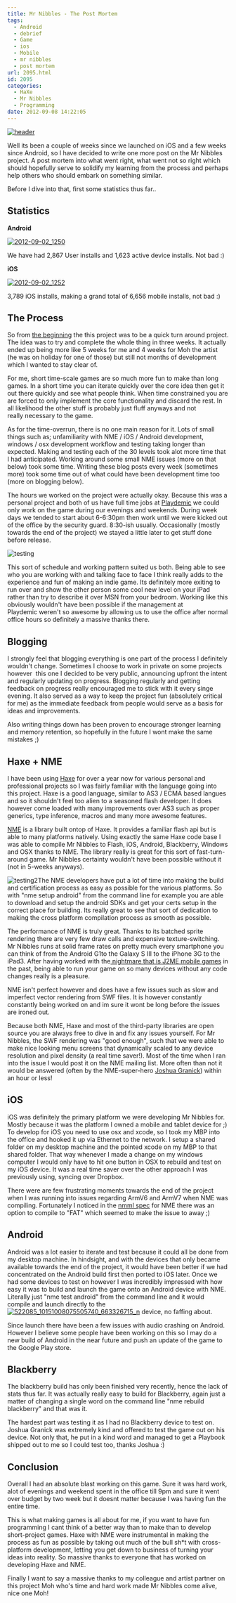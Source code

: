 ```yaml
---
title: Mr Nibbles - The Post Mortem
tags:
  - Android
  - debrief
  - Game
  - ios
  - Mobile
  - mr nibbles
  - post mortem
url: 2095.html
id: 2095
categories:
  - HaXe
  - Mr Nibbles
  - Programming
date: 2012-09-08 14:22:05
---
```


[![](https://mikecann.co.uk/wp-content/uploads/2012/09/header.jpg "header")](https://mikecann.co.uk/wp-content/uploads/2012/09/header.jpg)

Well its been a couple of weeks since we launched on iOS and a few weeks since Android, so I have decided to write one more post on the Mr Nibbles project. A post mortem into what went right, what went not so right which should hopefully serve to solidify my learning from the process and perhaps help others who should embark on something similar.

<!-- more -->

Before I dive into that, first some statistics thus far..

## Statistics

**Android**

[![](https://mikecann.co.uk/wp-content/uploads/2012/09/2012-09-02_1250.png "2012-09-02_1250")](https://mikecann.co.uk/wp-content/uploads/2012/09/2012-09-02_1250.png)

We have had 2,867 User installs and 1,623 active device installs. Not bad :)

**iOS**

[![](https://mikecann.co.uk/wp-content/uploads/2012/09/2012-09-02_1252.png "2012-09-02_1252")](https://mikecann.co.uk/wp-content/uploads/2012/09/2012-09-02_1252.png)

3,789 iOS installs, making a grand total of 6,656 mobile installs, not bad :)

## The Process

So from [the beginning](https://mikecann.co.uk/personal-projects/lets-make-a-mobile-game-in-3-weeks-with-haxe-nme/) the this project was to be a quick turn around project. The idea was to try and complete the whole thing in three weeks. It actually ended up being more like 5 weeks for me and 4 weeks for Moh the artist (he was on holiday for one of those) but still not months of development which I wanted to stay clear of.

For me, short time-scale games are so much more fun to make than long games. In a short time you can iterate quickly over the core idea then get it out there quickly and see what people think. When time constrained you are are forced to only implement the core functionality and discard the rest. In all likelihood the other stuff is probably just fluff anyways and not really necessary to the game.

As for the time-overrun, there is no one main reason for it. Lots of small things such as; unfamiliarity with NME / iOS / Android development, windows / osx development workflow and testing taking longer than expected. Making and testing each of the 30 levels took alot more time that I had anticipated. Working around some small NME issues (more on that below) took some time. Writing these blog posts every week (sometimes more) took some time out of what could have been development time too (more on blogging below).

The hours we worked on the project were actually okay. Because this was a personal project and both of us have full time jobs at [Playdemic](https://www.playdemic.com/) we could only work on the game during our evenings and weekends. During week days we tended to start about 6-6:30pm then work until we were kicked out of the office by the security guard. 8:30-ish usually. Occasionally (mostly towards the end of the project) we stayed a little later to get stuff done before release.

![](https://mikecann.co.uk/wp-content/uploads/2012/09/testing.jpg "testing")

This sort of schedule and working pattern suited us both. Being able to see who you are working with and talking face to face I think really adds to the experience and fun of making an indie game. Its definitely more exiting to run over and show the other person some cool new level on your iPad rather than try to describe it over MSN from your bedroom. Working like this obviously wouldn't have been possible if the management at Playdemic weren't so awesome by allowing us to use the office after normal office hours so definitely a massive thanks there.

## Blogging

I strongly feel that blogging everything is one part of the process I definitely wouldn't change. Sometimes I choose to work in private on some projects however  this one I decided to be very public, announcing upfront the intent and regularly updating on progress. Blogging regularly and getting feedback on progress really encouraged me to stick with it every singe evening. It also served as a way to keep the project fun (absolutely critical for me) as the immediate feedback from people would serve as a basis for ideas and improvements.

Also writing things down has been proven to encourage stronger learning and memory retention, so hopefully in the future I wont make the same mistakes ;)

## Haxe + NME

I have been using [Haxe](https://haxe.org) for over a year now for various personal and professional projects so I was fairly familiar with the language going into this project. Haxe is a good language, similar to AS3 / ECMA based langues and so it shouldn't feel too alien to a seasoned flash developer. It does however come loaded with many improvements over AS3 such as proper generics, type inference, macros and many more awesome features.

[NME](https://haxenme.org) is a library built ontop of Haxe. It provides a familiar flash api but is able to many platforms natively. Using exactly the same Haxe code base I was able to compile Mr Nibbles to Flash, iOS, Android, Blackberry, Windows and OSX thanks to NME. The library really is great for this sort of fast-turn-around game. Mr Nibbles certainty wouldn't have been possible without it (not in 5-weeks anyways).

![](https://mikecann.co.uk/wp-content/uploads/2012/09/testing2.jpg "testing2")The NME developers have put a lot of time into making the build and certification process as easy as possible for the various platforms. So with "nme setup android" from the command line for example you are able to download and setup the android SDKs and get your certs setup in the correct place for building. Its really great to see that sort of dedication to making the cross platform compilation process as smooth as possible.

The performance of NME is truly great. Thanks to its batched sprite rendering there are very few draw calls and expensive texture-switching. Mr Nibbles runs at solid frame rates on pretty much every smartphone you can think of from the Android G1to the Galaxy S III to the iPhone 3G to the iPad3\. After having worked with the[ nightmare that is J2ME mobile games](https://mikecann.co.uk/commercial-projects/worms-2/) in the past, being able to run your game on so many devices without any code changes really is a pleasure.

NME isn't perfect however and does have a few issues such as slow and imperfect vector rendering from SWF files. It is however constantly constantly being worked on and im sure it wont be long before the issues are ironed out.

Because both NME, Haxe and most of the third-party libraries are open source you are always free to dive in and fix any issues yourself. For Mr Nibbles, the SWF rendering was "good enough", such that we were able to make nice looking menu screens that dynamically scaled to any device resolution and pixel density (a real time saver!). Most of the time when I ran into the issue I would post it on the NME mailing list. More often than not it would be answered (often by the NME-super-hero [Joshua Granick](https://www.joshuagranick.com)) within an hour or less!

## iOS

iOS was definitely the primary platform we were developing Mr Nibbles for. Mostly because it was the platform I owned a mobile and tablet device for ;) To develop for iOS you need to use osx and xcode, so I took my MBP into the office and hooked it up via Ethernet to the network. I setup a shared folder on my desktop machine and the pointed xcode on my MBP to that shared folder. That way whenever I made a change on my windows computer I would only have to hit one button in OSX to rebuild and test on my iOS device. It was a real time saver over the other approach I was previously using, syncing over Dropbox.

There were are few frustrating moments towards the end of the project when I was running into issues regarding ArmV6 and ArmV7 when NME was compiling. Fortunately I noticed in the [nmml spec](https://www.google.co.uk/url?sa=t&rct=j&q=&esrc=s&source=web&cd=1&cad=rja&ved=0CCMQFjAA&url=http%3A%2F%2Fcode.google.com%2Fp%2Fnekonme%2Fsource%2Fbrowse%2Ftrunk%2Ftools%2Fcommand-line%2Fspec.nmml&ei=If9EUI7UN4ez0QWYkYHQCw&usg=AFQjCNEl3n-oz1tHz4ZPceTNYidpyTxolA) for NME there was an option to compile to "FAT" which seemed to make the issue to away ;)

## Android

Android was a lot easier to iterate and test because it could all be done from my desktop machine. In hindsight, and with the devices that only became available towards the end of the project, it would have been better if we had concentrated on the Android build first then ported to iOS later. Once we had some devices to test on however I was incredibly impressed with how easy it was to build and launch the game onto an Android device with NME. Literally just "nme test android" from the command line and it would compile and launch directly to the[![](https://mikecann.co.uk/wp-content/uploads/2012/09/522085_10151008075505740_663326715_n-300x224.jpeg "522085_10151008075505740_663326715_n")](https://mikecann.co.uk/wp-content/uploads/2012/09/522085_10151008075505740_663326715_n.jpeg) device, no faffing about.

Since launch there have been a few issues with audio crashing on Android. However I believe some people have been working on this so I may do a new build of Android in the near future and push an update of the game to the Google Play store.

## Blackberry

The blackberry build has only been finished very recently, hence the lack of stats thus far. It was actually really easy to build for Blackberry, again just a matter of changing a single word on the command line "nme rebuild blackberry" and that was it.

The hardest part was testing it as I had no Blackberry device to test on. Joshua Granick was extremely kind and offered to test the game out on his device. Not only that, he put in a kind word and managed to get a Playbook shipped out to me so I could test too, thanks Joshua :)

## Conclusion

Overall I had an absolute blast working on this game. Sure it was hard work, alot of evenings and weekend spent in the office till 9pm and sure it went over budget by two week but it doesnt matter because I was having fun the entire time.

This is what making games is all about for me, if you want to have fun programming I cant think of a better way than to make than to develop short-project games. Haxe with NME were instrumental in making the process as fun as possible by taking out much of the bull sh\*t with cross-platform development, letting you get down to business of turning your ideas into reality. So massive thanks to everyone that has worked on developing Haxe and NME.

Finally I want to say a massive thanks to my colleague and artist partner on this project Moh who's time and hard work made Mr Nibbles come alive, nice one Moh!
